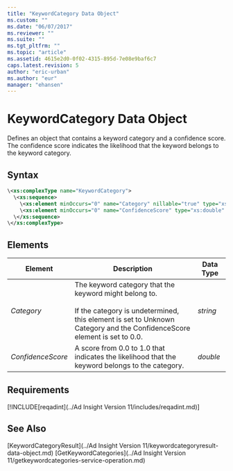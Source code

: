 ```yaml
---
title: "KeywordCategory Data Object"
ms.custom: ""
ms.date: "06/07/2017"
ms.reviewer: ""
ms.suite: ""
ms.tgt_pltfrm: ""
ms.topic: "article"
ms.assetid: 4615e2d0-0f02-4315-895d-7e08e9baf6c7
caps.latest.revision: 5
author: "eric-urban"
ms.author: "eur"
manager: "ehansen"
---
```

# KeywordCategory Data Object
Defines an object that contains a keyword category and a confidence score. The confidence score indicates the likelihood that the keyword belongs to the keyword category.

## Syntax

```xml
\<xs:complexType name="KeywordCategory">
  \<xs:sequence>
    \<xs:element minOccurs="0" name="Category" nillable="true" type="xs:string" />
    \<xs:element minOccurs="0" name="ConfidenceScore" type="xs:double" />
  \</xs:sequence>
\</xs:complexType>
```

## <a name="Elements"></a>Elements

|Element|Description|Data Type|
|-----------|---------------|-------------|
|*Category*|The keyword category that the keyword might belong to.<br /><br />If the category is undetermined, this element is set to Unknown Category and the ConfidenceScore element is set to 0.0.|*string*|
|*ConfidenceScore*|A score from 0.0 to 1.0 that indicates the likelihood that the keyword belongs to the category.|*double*|

## Requirements
[!INCLUDE[reqadint](../Ad Insight Version 11/includes/reqadint.md)]
## See Also
[KeywordCategoryResult](../Ad Insight Version 11/keywordcategoryresult-data-object.md)
[GetKeywordCategories](../Ad Insight Version 11/getkeywordcategories-service-operation.md)

